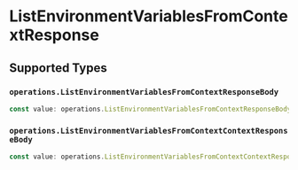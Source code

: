 # ListEnvironmentVariablesFromContextResponse


## Supported Types

### `operations.ListEnvironmentVariablesFromContextResponseBody`

```typescript
const value: operations.ListEnvironmentVariablesFromContextResponseBody = /* values here */
```

### `operations.ListEnvironmentVariablesFromContextContextResponseBody`

```typescript
const value: operations.ListEnvironmentVariablesFromContextContextResponseBody = /* values here */
```

